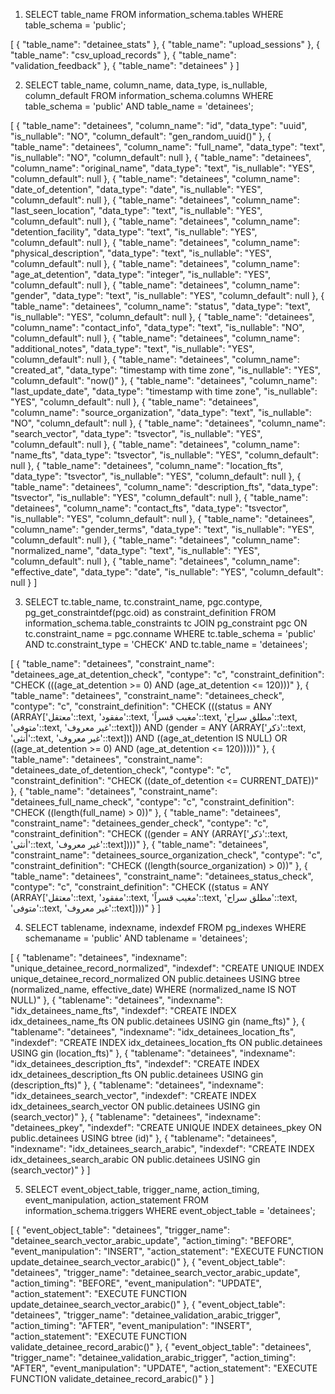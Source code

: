 1. SELECT table_name
FROM information_schema.tables
WHERE table_schema = 'public';

[
  {
    "table_name": "detainee_stats"
  },
  {
    "table_name": "upload_sessions"
  },
  {
    "table_name": "csv_upload_records"
  },
  {
    "table_name": "validation_feedback"
  },
  {
    "table_name": "detainees"
  }
]

2. SELECT table_name, column_name, data_type, is_nullable, column_default
FROM information_schema.columns
WHERE table_schema = 'public'
AND table_name = 'detainees';

[
  {
    "table_name": "detainees",
    "column_name": "id",
    "data_type": "uuid",
    "is_nullable": "NO",
    "column_default": "gen_random_uuid()"
  },
  {
    "table_name": "detainees",
    "column_name": "full_name",
    "data_type": "text",
    "is_nullable": "NO",
    "column_default": null
  },
  {
    "table_name": "detainees",
    "column_name": "original_name",
    "data_type": "text",
    "is_nullable": "YES",
    "column_default": null
  },
  {
    "table_name": "detainees",
    "column_name": "date_of_detention",
    "data_type": "date",
    "is_nullable": "YES",
    "column_default": null
  },
  {
    "table_name": "detainees",
    "column_name": "last_seen_location",
    "data_type": "text",
    "is_nullable": "YES",
    "column_default": null
  },
  {
    "table_name": "detainees",
    "column_name": "detention_facility",
    "data_type": "text",
    "is_nullable": "YES",
    "column_default": null
  },
  {
    "table_name": "detainees",
    "column_name": "physical_description",
    "data_type": "text",
    "is_nullable": "YES",
    "column_default": null
  },
  {
    "table_name": "detainees",
    "column_name": "age_at_detention",
    "data_type": "integer",
    "is_nullable": "YES",
    "column_default": null
  },
  {
    "table_name": "detainees",
    "column_name": "gender",
    "data_type": "text",
    "is_nullable": "YES",
    "column_default": null
  },
  {
    "table_name": "detainees",
    "column_name": "status",
    "data_type": "text",
    "is_nullable": "YES",
    "column_default": null
  },
  {
    "table_name": "detainees",
    "column_name": "contact_info",
    "data_type": "text",
    "is_nullable": "NO",
    "column_default": null
  },
  {
    "table_name": "detainees",
    "column_name": "additional_notes",
    "data_type": "text",
    "is_nullable": "YES",
    "column_default": null
  },
  {
    "table_name": "detainees",
    "column_name": "created_at",
    "data_type": "timestamp with time zone",
    "is_nullable": "YES",
    "column_default": "now()"
  },
  {
    "table_name": "detainees",
    "column_name": "last_update_date",
    "data_type": "timestamp with time zone",
    "is_nullable": "YES",
    "column_default": null
  },
  {
    "table_name": "detainees",
    "column_name": "source_organization",
    "data_type": "text",
    "is_nullable": "NO",
    "column_default": null
  },
  {
    "table_name": "detainees",
    "column_name": "search_vector",
    "data_type": "tsvector",
    "is_nullable": "YES",
    "column_default": null
  },
  {
    "table_name": "detainees",
    "column_name": "name_fts",
    "data_type": "tsvector",
    "is_nullable": "YES",
    "column_default": null
  },
  {
    "table_name": "detainees",
    "column_name": "location_fts",
    "data_type": "tsvector",
    "is_nullable": "YES",
    "column_default": null
  },
  {
    "table_name": "detainees",
    "column_name": "description_fts",
    "data_type": "tsvector",
    "is_nullable": "YES",
    "column_default": null
  },
  {
    "table_name": "detainees",
    "column_name": "contact_fts",
    "data_type": "tsvector",
    "is_nullable": "YES",
    "column_default": null
  },
  {
    "table_name": "detainees",
    "column_name": "gender_terms",
    "data_type": "text",
    "is_nullable": "YES",
    "column_default": null
  },
  {
    "table_name": "detainees",
    "column_name": "normalized_name",
    "data_type": "text",
    "is_nullable": "YES",
    "column_default": null
  },
  {
    "table_name": "detainees",
    "column_name": "effective_date",
    "data_type": "date",
    "is_nullable": "YES",
    "column_default": null
  }
]

3. SELECT tc.table_name, tc.constraint_name, pgc.contype, pg_get_constraintdef(pgc.oid) as constraint_definition
FROM information_schema.table_constraints tc
JOIN pg_constraint pgc ON tc.constraint_name = pgc.conname
WHERE tc.table_schema = 'public' 
AND tc.constraint_type = 'CHECK'
AND tc.table_name = 'detainees';

[
  {
    "table_name": "detainees",
    "constraint_name": "detainees_age_at_detention_check",
    "contype": "c",
    "constraint_definition": "CHECK (((age_at_detention >= 0) AND (age_at_detention <= 120)))"
  },
  {
    "table_name": "detainees",
    "constraint_name": "detainees_check",
    "contype": "c",
    "constraint_definition": "CHECK (((status = ANY (ARRAY['معتقل'::text, 'مفقود'::text, 'مغيب قسراً'::text, 'مطلق سراح'::text, 'متوفى'::text, 'غير معروف'::text])) AND (gender = ANY (ARRAY['ذكر'::text, 'أنثى'::text, 'غير معروف'::text])) AND ((age_at_detention IS NULL) OR ((age_at_detention >= 0) AND (age_at_detention <= 120)))))"
  },
  {
    "table_name": "detainees",
    "constraint_name": "detainees_date_of_detention_check",
    "contype": "c",
    "constraint_definition": "CHECK ((date_of_detention <= CURRENT_DATE))"
  },
  {
    "table_name": "detainees",
    "constraint_name": "detainees_full_name_check",
    "contype": "c",
    "constraint_definition": "CHECK ((length(full_name) > 0))"
  },
  {
    "table_name": "detainees",
    "constraint_name": "detainees_gender_check",
    "contype": "c",
    "constraint_definition": "CHECK ((gender = ANY (ARRAY['ذكر'::text, 'أنثى'::text, 'غير معروف'::text])))"
  },
  {
    "table_name": "detainees",
    "constraint_name": "detainees_source_organization_check",
    "contype": "c",
    "constraint_definition": "CHECK ((length(source_organization) > 0))"
  },
  {
    "table_name": "detainees",
    "constraint_name": "detainees_status_check",
    "contype": "c",
    "constraint_definition": "CHECK ((status = ANY (ARRAY['معتقل'::text, 'مفقود'::text, 'مغيب قسراً'::text, 'مطلق سراح'::text, 'متوفى'::text, 'غير معروف'::text])))"
  }
]

4. SELECT tablename, indexname, indexdef
FROM pg_indexes
WHERE schemaname = 'public'
AND tablename = 'detainees';

[
  {
    "tablename": "detainees",
    "indexname": "unique_detainee_record_normalized",
    "indexdef": "CREATE UNIQUE INDEX unique_detainee_record_normalized ON public.detainees USING btree (normalized_name, effective_date) WHERE (normalized_name IS NOT NULL)"
  },
  {
    "tablename": "detainees",
    "indexname": "idx_detainees_name_fts",
    "indexdef": "CREATE INDEX idx_detainees_name_fts ON public.detainees USING gin (name_fts)"
  },
  {
    "tablename": "detainees",
    "indexname": "idx_detainees_location_fts",
    "indexdef": "CREATE INDEX idx_detainees_location_fts ON public.detainees USING gin (location_fts)"
  },
  {
    "tablename": "detainees",
    "indexname": "idx_detainees_description_fts",
    "indexdef": "CREATE INDEX idx_detainees_description_fts ON public.detainees USING gin (description_fts)"
  },
  {
    "tablename": "detainees",
    "indexname": "idx_detainees_search_vector",
    "indexdef": "CREATE INDEX idx_detainees_search_vector ON public.detainees USING gin (search_vector)"
  },
  {
    "tablename": "detainees",
    "indexname": "detainees_pkey",
    "indexdef": "CREATE UNIQUE INDEX detainees_pkey ON public.detainees USING btree (id)"
  },
  {
    "tablename": "detainees",
    "indexname": "idx_detainees_search_arabic",
    "indexdef": "CREATE INDEX idx_detainees_search_arabic ON public.detainees USING gin (search_vector)"
  }
]

5. SELECT event_object_table, trigger_name, action_timing, event_manipulation, action_statement
FROM information_schema.triggers
WHERE event_object_table = 'detainees';

[
  {
    "event_object_table": "detainees",
    "trigger_name": "detainee_search_vector_arabic_update",
    "action_timing": "BEFORE",
    "event_manipulation": "INSERT",
    "action_statement": "EXECUTE FUNCTION update_detainee_search_vector_arabic()"
  },
  {
    "event_object_table": "detainees",
    "trigger_name": "detainee_search_vector_arabic_update",
    "action_timing": "BEFORE",
    "event_manipulation": "UPDATE",
    "action_statement": "EXECUTE FUNCTION update_detainee_search_vector_arabic()"
  },
  {
    "event_object_table": "detainees",
    "trigger_name": "detainee_validation_arabic_trigger",
    "action_timing": "AFTER",
    "event_manipulation": "INSERT",
    "action_statement": "EXECUTE FUNCTION validate_detainee_record_arabic()"
  },
  {
    "event_object_table": "detainees",
    "trigger_name": "detainee_validation_arabic_trigger",
    "action_timing": "AFTER",
    "event_manipulation": "UPDATE",
    "action_statement": "EXECUTE FUNCTION validate_detainee_record_arabic()"
  }
]